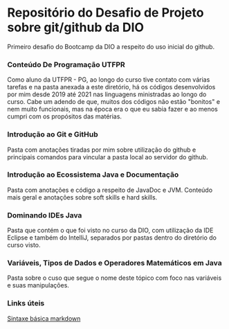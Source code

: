 # Repositório do Desafio de Projeto sobre git/github da DIO
 Primeiro desafio do Bootcamp da DIO a respeito do uso inicial do github.

### Conteúdo De Programação UTFPR

Como aluno da UTFPR - PG, ao longo do curso tive contato com várias tarefas e na pasta anexada a este diretório, há os códigos desenvolvidos por mim desde 2019 até 2021 nas linguagens ministradas ao longo do curso. Cabe um adendo de que, muitos dos códigos não estão "bonitos" e nem muito funcionais, mas na época era o que eu sabia fazer e ao menos cumpri com os propósitos das matérias.

### Introdução ao Git e GitHub

Pasta com anotações tiradas por mim sobre utilização do github e principais comandos para vincular a pasta local ao servidor do github.

### Introdução ao Ecossistema Java e Documentação

Pasta com anotações e código a respeito de JavaDoc e JVM. Conteúdo mais geral e anotações sobre soft skills e hard skills.

### Dominando IDEs Java

Pasta que contém o que foi visto no curso da DIO, com utilização da IDE Eclipse e também do IntelliJ, separados por pastas dentro do diretório do curso visto.

### Variáveis, Tipos de Dados e Operadores Matemáticos em Java

Pasta sobre o cuso que segue o nome deste tópico com foco nas variáveis e suas manipulações.





### Links úteis

 [Sintaxe básica markdown](https://www.markdownguide.org/basic-syntax/)
